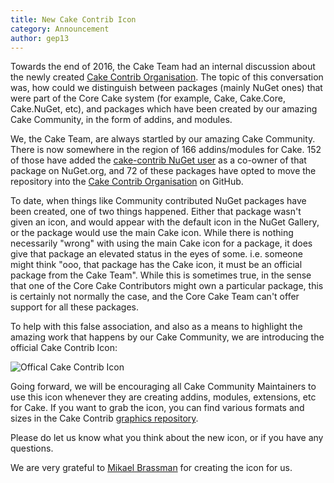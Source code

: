 ```yaml
---
title: New Cake Contrib Icon
category: Announcement
author: gep13
---
```


Towards the end of 2016, the Cake Team had an internal discussion about the newly created [Cake Contrib Organisation](https://cakebuild.net/blog/2016/08/cake-contribution-organization).  The topic of this conversation was, how could we distinguish between packages (mainly NuGet ones) that were part of the Core Cake system (for example, Cake, Cake.Core, Cake.NuGet, etc), and packages which have been created by our amazing Cake Community, in the form of addins, and modules.

We, the Cake Team, are always startled by our amazing Cake Community.  There is now somewhere in the region of 166 addins/modules for Cake.  152 of those have added the [cake-contrib NuGet user](https://www.nuget.org/profiles/cake-contrib) as a co-owner of that package on NuGet.org, and 72 of these packages have opted to move the repository into the [Cake Contrib Organisation](https://github.com/cake-contrib) on GitHub.

To date, when things like Community contributed NuGet packages have been created, one of two things happened.  Either that package wasn't given an icon, and would appear with the default icon in the NuGet Gallery, or the package would use the main Cake icon.  While there is nothing necessarily "wrong" with using the main Cake icon for a package, it does give that package an elevated status in the eyes of some.  i.e. someone might think "ooo, that package has the Cake icon, it must be an official package from the Cake Team".  While this is sometimes true, in the sense that one of the Core Cake Contributors might own a particular package, this is certainly not normally the case, and the Core Cake Team can't offer support for all these packages.

To help with this false association, and also as a means to highlight the amazing work that happens by our Cake Community, we are introducing the official Cake Contrib Icon:

![Offical Cake Contrib Icon](https://cdn.rawgit.com/cake-contrib/graphics/a5cf0f881c390650144b2243ae551d5b9f836196/png/cake-contrib-medium.png "Official Cake Contrib Icon")

Going forward, we will be encouraging all Cake Community Maintainers to use this icon whenever they are creating addins, modules, extensions, etc for Cake.  If you want to grab the icon, you can find various formats and sizes in the Cake Contrib [graphics repository](https://github.com/cake-contrib/graphics).

Please do let us know what you think about the new icon, or if you have any questions.

We are very grateful to [Mikael Brassman](https://twitter.com/spoike) for creating the icon for us.